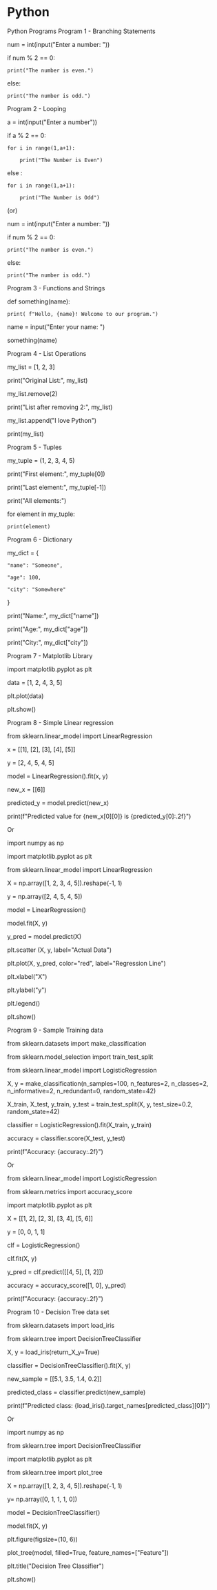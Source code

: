 # Python
Python Programs
Program 1 - Branching Statements


num = int(input("Enter a number: "))

if num % 2 == 0:

    print("The number is even.")

else:

    print("The number is odd.")


Program 2 - Looping


a = int(input("Enter a number"))

if a % 2 == 0:

    for i in range(1,a+1):

        print("The Number is Even")

else :

    for i in range(1,a+1):

        print("The Number is Odd")


(or)


num = int(input("Enter a number: "))

if num % 2 == 0:

    print("The number is even.")

else:

    print("The number is odd.")




Program 3 - Functions and Strings


def  something(name):

    print( f"Hello, {name}! Welcome to our program.")

name = input("Enter your name: ")

something(name)


Program 4 - List Operations


my_list = [1, 2, 3]

print("Original List:", my_list)

my_list.remove(2)

print("List after removing 2:", my_list)

my_list.append("I love Python")

print(my_list)






Program 5 - Tuples


my_tuple = (1, 2, 3, 4, 5)

print("First element:", my_tuple[0])

print("Last element:", my_tuple[-1])

print("All elements:")

for element in my_tuple:

    print(element)


Program 6 - Dictionary


my_dict = {

    "name": "Someone",

    "age": 100,

    "city": "Somewhere"

}

print("Name:", my_dict["name"])

print("Age:", my_dict["age"])

print("City:", my_dict["city"])


Program 7 -  Matplotlib Library


import matplotlib.pyplot as plt

data = [1, 2, 4, 3, 5]

plt.plot(data)

plt.show()


Program 8 - Simple Linear regression


from sklearn.linear_model import LinearRegression

x = [[1], [2], [3], [4], [5]]

y = [2, 4, 5, 4, 5]

model = LinearRegression().fit(x, y)

new_x = [[6]]

predicted_y = model.predict(new_x)

print(f"Predicted value for {new_x[0][0]} is {predicted_y[0]:.2f}")


Or


import numpy as np

import matplotlib.pyplot as plt

from sklearn.linear_model import LinearRegression

X = np.array([1, 2, 3, 4, 5]).reshape(-1, 1)

y = np.array([2, 4, 5, 4, 5])

model = LinearRegression()

model.fit(X, y)

y_pred = model.predict(X)

plt.scatter (X, y, label="Actual Data")

plt.plot(X, y_pred, color="red", label="Regression Line")

plt.xlabel("X")

plt.ylabel("y")

plt.legend()

plt.show()


Program 9 - Sample Training data


from sklearn.datasets import make_classification

from sklearn.model_selection import train_test_split

from sklearn.linear_model import LogisticRegression

X, y = make_classification(n_samples=100, n_features=2, n_classes=2, n_informative=2, n_redundant=0, random_state=42)

X_train, X_test, y_train, y_test = train_test_split(X, y, test_size=0.2, random_state=42)

classifier = LogisticRegression().fit(X_train, y_train)

accuracy = classifier.score(X_test, y_test)

print(f"Accuracy: {accuracy:.2f}")


Or


from sklearn.linear_model import LogisticRegression

from sklearn.metrics import accuracy_score

import matplotlib.pyplot as plt

X = [[1, 2], [2, 3], [3, 4], [5, 6]]

y = [0, 0, 1, 1]

clf = LogisticRegression()

clf.fit(X, y)

y_pred = clf.predict([[4, 5], [1, 2]])

accuracy = accuracy_score([1, 0], y_pred)

print(f"Accuracy: {accuracy:.2f}")



Program 10 - Decision Tree data set


from sklearn.datasets import load_iris

from sklearn.tree import DecisionTreeClassifier

X, y = load_iris(return_X_y=True)

classifier = DecisionTreeClassifier().fit(X, y)

new_sample = [[5.1, 3.5, 1.4, 0.2]]

predicted_class = classifier.predict(new_sample)

print(f"Predicted class: {load_iris().target_names[predicted_class][0]}")


Or


import numpy as np

from sklearn.tree import DecisionTreeClassifier

import matplotlib.pyplot as plt

from sklearn.tree import plot_tree

X = np.array([1, 2, 3, 4, 5]).reshape(-1, 1)

y= np.array([0, 1, 1, 1, 0])

model = DecisionTreeClassifier()

model.fit(X, y)

plt.figure(figsize=(10, 6))

plot_tree(model, filled=True, feature_names=["Feature"])

plt.title("Decision Tree Classifier")

plt.show()





